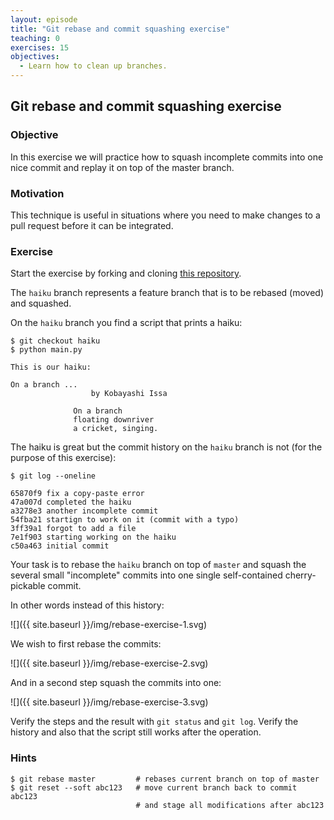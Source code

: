 ```yaml
---
layout: episode
title: "Git rebase and commit squashing exercise"
teaching: 0
exercises: 15
objectives:
  - Learn how to clean up branches.
---
```


## Git rebase and commit squashing exercise

### Objective

In this exercise we will practice how to squash incomplete commits into one
nice commit and replay it on top of the master branch.


### Motivation

This technique is useful in situations where you need to make changes to a pull
request before it can be integrated.


### Exercise

Start the exercise by forking and cloning [this repository](https://github.com/bast/git-rebase-squash-exercise).

The `haiku` branch represents a feature branch that is to be rebased (moved) and squashed.

On the `haiku` branch you find a script that prints a haiku:

```shell
$ git checkout haiku
$ python main.py

This is our haiku:

On a branch ...
                  by Kobayashi Issa

              On a branch
              floating downriver
              a cricket, singing.
```

The haiku is great but the
commit history on
the `haiku` branch is not (for the purpose of this exercise):

```shell
$ git log --oneline

65870f9 fix a copy-paste error
47a007d completed the haiku
a3278e3 another incomplete commit
54fba21 startign to work on it (commit with a typo)
3ff39a1 forgot to add a file
7e1f903 starting working on the haiku
c50a463 initial commit
```

Your task is to rebase the `haiku` branch on top
of `master` and squash the several small "incomplete" commits into one single
self-contained cherry-pickable commit.

In other words instead of this history:

![]({{ site.baseurl }}/img/rebase-exercise-1.svg)

We wish to first rebase the commits:

![]({{ site.baseurl }}/img/rebase-exercise-2.svg)

And in a second step squash the commits into one:

![]({{ site.baseurl }}/img/rebase-exercise-3.svg)

Verify the steps and the result with `git status` and `git log`.
Verify the history and also that the script still works after the operation.


### Hints

```shell
$ git rebase master         # rebases current branch on top of master
$ git reset --soft abc123   # move current branch back to commit abc123
                            # and stage all modifications after abc123
```
